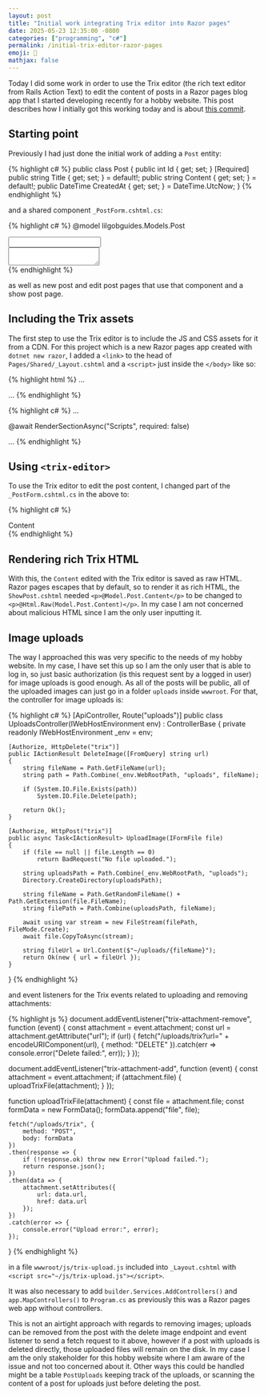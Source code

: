 ```yaml
---
layout: post
title: "Initial work integrating Trix editor into Razor pages"
date: 2025-05-23 12:35:00 -0800
categories: ["programming", "c#"]
permalink: /initial-trix-editor-razor-pages
emoji: 🖤
mathjax: false
---
```


Today I did some work in order to use the Trix editor (the rich text editor from Rails Action Text) to edit the content of posts in a Razor pages blog app that I started developing recently for a hobby website. This post describes how I initially got this working today and is about [this commit](https://github.com/KyleRego/lilgobguides/commit/800a9d99509c21e533e2fb95e0b8907a7a576c6c).

## Starting point

Previously I had just done the initial work of adding a `Post` entity:

{% highlight c# %}
public class Post
{
    public int Id { get; set; }
    [Required]
    public string Title { get; set; } = default!;
    public string Content { get; set; } = default!;
    public DateTime CreatedAt { get; set; } = DateTime.UtcNow;
}
{% endhighlight %}

and a shared component `_PostForm.cshtml.cs`:

{% highlight c# %}
@model lilgobguides.Models.Post

<div>
    <label asp-for="Title" class="form-label"></label>
    <input asp-for="Title" class="form-control" />
    <span asp-validation-for="Title"></span>
</div>
<div>
    <label asp-for="Content" class="form-label"></label>
    <textarea asp-for="Content" class="form-control"></textarea>
    <span asp-validation-for="Content"></span>
</div>
{% endhighlight %}

as well as new post and edit post pages that use that component and a show post page.

## Including the Trix assets

The first step to use the Trix editor is to include the JS and CSS assets for it from a CDN. For this project which is a new Razor pages app created with `dotnet new razor`, I added a `<link>` to the head of `Pages/Shared/_Layout.cshtml` and a `<script>` just inside the `</body>` like so:

{% highlight html %}
...
<link href="https://cdn.jsdelivr.net/npm/trix@2.1.15/dist/trix.min.css" rel="stylesheet">
</head>
...
{% endhighlight %}

{% highlight c# %}
...
<script src="https://cdn.jsdelivr.net/npm/trix@2.1.15/dist/trix.umd.min.js"></script>
<script src="~/js/trix-upload.js"></script>
@await RenderSectionAsync("Scripts", required: false)
</body>
...
{% endhighlight %}

## Using `<trix-editor>`

To use the Trix editor to edit the post content, I changed part of the `_PostForm.cshtml.cs` in the above to:

{% highlight c# %}
<div>
    <label for="Content" class="form-label">Content</label>
    <input id="Content" type="hidden" name="Content" value="@Model.Content" />
    <trix-editor input="Content"></trix-editor>
    <span asp-validation-for="Content" class="text-danger"></span>
</div>
{% endhighlight %}

## Rendering rich Trix HTML

With this, the `Content` edited with the Trix editor is saved as raw HTML. Razor pages escapes that by default, so to render it as rich HTML, the `ShowPost.cshtml` needed `<p>@Model.Post.Content</p>` to be changed to `<p>@Html.Raw(Model.Post.Content)</p>`. In my case I am not concerned about malicious HTML since I am the only user inputting it.

## Image uploads

The way I approached this was very specific to the needs of my hobby website. In my case, I have set this up so I am the only user that is able to log in, so just basic authorization (is this request sent by a logged in user) for image uploads is good enough. As all of the posts will be public, all of the uploaded images can just go in a folder `uploads` inside `wwwroot`. For that, the controller for image uploads is:

{% highlight c# %}
[ApiController, Route("uploads")]
public class UploadsController(IWebHostEnvironment env) : ControllerBase
{
    private readonly IWebHostEnvironment _env = env;

    [Authorize, HttpDelete("trix")]
    public IActionResult DeleteImage([FromQuery] string url)
    {
        string fileName = Path.GetFileName(url);
        string path = Path.Combine(_env.WebRootPath, "uploads", fileName);

        if (System.IO.File.Exists(path))
            System.IO.File.Delete(path);

        return Ok();
    }

    [Authorize, HttpPost("trix")]
    public async Task<IActionResult> UploadImage(IFormFile file)
    {
        if (file == null || file.Length == 0)
            return BadRequest("No file uploaded.");

        string uploadsPath = Path.Combine(_env.WebRootPath, "uploads");
        Directory.CreateDirectory(uploadsPath);

        string fileName = Path.GetRandomFileName() + Path.GetExtension(file.FileName);
        string filePath = Path.Combine(uploadsPath, fileName);

        await using var stream = new FileStream(filePath, FileMode.Create);
        await file.CopyToAsync(stream);

        string fileUrl = Url.Content($"~/uploads/{fileName}");
        return Ok(new { url = fileUrl });
    }
}
{% endhighlight %}

and event listeners for the Trix events related to uploading and removing attachments:

{% highlight js %}
document.addEventListener("trix-attachment-remove", function (event) {
    const attachment = event.attachment;
    const url = attachment.getAttribute("url");
    if (url) {
        fetch("/uploads/trix?url=" + encodeURIComponent(url), {
            method: "DELETE"
        }).catch(err => console.error("Delete failed:", err));
    }
});

document.addEventListener("trix-attachment-add", function (event) {
    const attachment = event.attachment;
    if (attachment.file) {
        uploadTrixFile(attachment);
    }
});

function uploadTrixFile(attachment) {
    const file = attachment.file;
    const formData = new FormData();
    formData.append("file", file);

    fetch("/uploads/trix", {
        method: "POST",
        body: formData
    })
    .then(response => {
        if (!response.ok) throw new Error("Upload failed.");
        return response.json();
    })
    .then(data => {
        attachment.setAttributes({
            url: data.url,
            href: data.url
        });
    })
    .catch(error => {
        console.error("Upload error:", error);
    });
}
{% endhighlight %}

in a file `wwwroot/js/trix-upload.js` included into `_Layout.cshtml` with `<script src="~/js/trix-upload.js"></script>`.

It was also necessary to add `builder.Services.AddControllers()` and `app.MapControllers()` to `Program.cs` as previously this was a Razor pages web app without controllers.

This is not an airtight approach with regards to removing images; uploads can be removed from the post with the delete image endpoint and event listener to send a fetch request to it above, however if a post with uploads is deleted directly, those uploaded files will remain on the disk. In my case I am the only stakeholder for this hobby website where I am aware of the issue and not too concerned about it. Other ways this could be handled might be a table `PostUploads` keeping track of the uploads, or scanning the content of a post for uploads just before deleting the post.